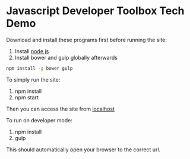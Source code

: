 # Javascript Developer Toolbox Tech Demo

Download and install these programs first before running the site:

1. Install [node.js](https://nodejs.org/en/)
2. Install bower and gulp globally afterwards
```bash
npm install -g bower gulp
```

To simply run the site:

1. npm install
2. npm start

Then you can access the site from [localhost](http://localhost:8906)

To run on developer mode:

1. npm install
2. gulp

This should automatically open your browser to the correct url.
